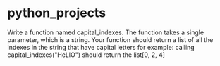 # python_projects
Write a function named capital_indexes.
The function takes a single parameter, which is a string.
Your function should return a list of all the indexes in the string that have capital letters
for example:
calling capital_indexes("HeLlO") should return the list[0, 2, 4]
